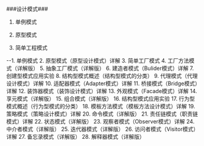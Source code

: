 ###设计模式###

1. 单例模式
2. 原型模式

    
3. 简单工程模式


--1. 单例模式
2. 原型模式（原型设计模式）详解
3. 简单工厂模式
4. 工厂方法模式（详解版）
5. 抽象工厂模式（详解版）
6. 建造者模式（Bulider模式）详解
7. 创建型模式应用实验
8. 结构型模式概述（结构型模式的分类）
9. 代理模式（代理设计模式）详解
10. 适配器模式（Adapter模式）详解
11. 桥接模式（Bridge模式）详解
12. 装饰器模式（装饰设计模式）详解
13. 外观模式（Facade模式）详解
14. 享元模式（详解版）
15. 组合模式（详解版）
16. 结构型模式应用实验
17. 行为型模式概述（行为型模式的分类）
18. 模板方法模式（模板方法设计模式）详解
19. 策略模式（策略设计模式）详解
20. 命令模式（详解版）
21. 责任链模式（职责链模式）详解
22. 状态模式（详解版）
23. 观察者模式（Observer模式）详解
24. 中介者模式（详解版）
25. 迭代器模式（详解版）
26. 访问者模式（Visitor模式）详解
27. 备忘录模式（详解版）
28. 解释器模式（详解版）

